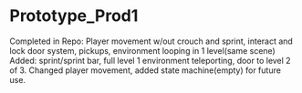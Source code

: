 # Prototype_Prod1
 Completed in Repo: Player movement w/out crouch and sprint, interact and lock door system, pickups, environment looping in 1 level(same scene)  Added: sprint/sprint bar, full level 1 environment teleporting, door to level 2 of 3. Changed player movement, added state machine(empty) for future use.
